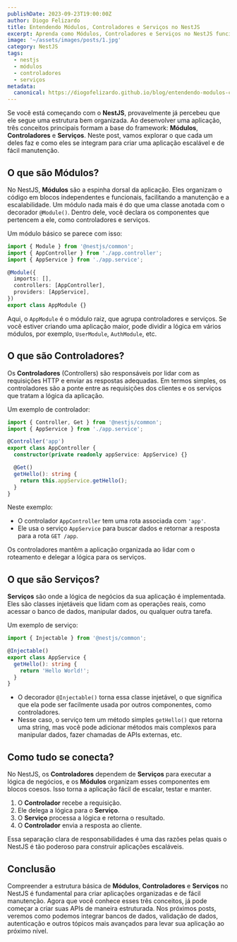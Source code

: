 ```yaml
---
publishDate: 2023-09-23T19:00:00Z
author: Diogo Felizardo
title: Entendendo Módulos, Controladores e Serviços no NestJS
excerpt: Aprenda como Módulos, Controladores e Serviços no NestJS funcionam para construir aplicações organizadas e escaláveis.
image: '~/assets/images/posts/1.jpg'
category: NestJS
tags:
  - nestjs
  - módulos
  - controladores
  - serviços
metadata:
  canonical: https://diogofelizardo.github.io/blog/entendendo-modulos-controladores-servicos-nestjs
---
```


Se você está começando com o **NestJS**, provavelmente já percebeu que ele segue uma estrutura bem organizada. Ao desenvolver uma aplicação, três conceitos principais formam a base do framework: **Módulos**, **Controladores** e **Serviços**. Neste post, vamos explorar o que cada um deles faz e como eles se integram para criar uma aplicação escalável e de fácil manutenção.

## O que são Módulos?

No NestJS, **Módulos** são a espinha dorsal da aplicação. Eles organizam o código em blocos independentes e funcionais, facilitando a manutenção e a escalabilidade. Um módulo nada mais é do que uma classe anotada com o decorador `@Module()`. Dentro dele, você declara os componentes que pertencem a ele, como controladores e serviços.

Um módulo básico se parece com isso:

```typescript
import { Module } from '@nestjs/common';
import { AppController } from './app.controller';
import { AppService } from './app.service';

@Module({
  imports: [],
  controllers: [AppController],
  providers: [AppService],
})
export class AppModule {}
```

Aqui, o `AppModule` é o módulo raiz, que agrupa controladores e serviços. Se você estiver criando uma aplicação maior, pode dividir a lógica em vários módulos, por exemplo, `UserModule`, `AuthModule`, etc.

## O que são Controladores?

Os **Controladores** (Controllers) são responsáveis por lidar com as requisições HTTP e enviar as respostas adequadas. Em termos simples, os controladores são a ponte entre as requisições dos clientes e os serviços que tratam a lógica da aplicação.

Um exemplo de controlador:

```typescript
import { Controller, Get } from '@nestjs/common';
import { AppService } from './app.service';

@Controller('app')
export class AppController {
  constructor(private readonly appService: AppService) {}

  @Get()
  getHello(): string {
    return this.appService.getHello();
  }
}
```

Neste exemplo:
- O controlador `AppController` tem uma rota associada com `'app'`.
- Ele usa o serviço `AppService` para buscar dados e retornar a resposta para a rota `GET /app`.

Os controladores mantêm a aplicação organizada ao lidar com o roteamento e delegar a lógica para os serviços.

## O que são Serviços?

**Serviços** são onde a lógica de negócios da sua aplicação é implementada. Eles são classes injetáveis que lidam com as operações reais, como acessar o banco de dados, manipular dados, ou qualquer outra tarefa.

Um exemplo de serviço:

```typescript
import { Injectable } from '@nestjs/common';

@Injectable()
export class AppService {
  getHello(): string {
    return 'Hello World!';
  }
}
```

- O decorador `@Injectable()` torna essa classe injetável, o que significa que ela pode ser facilmente usada por outros componentes, como controladores.
- Nesse caso, o serviço tem um método simples `getHello()` que retorna uma string, mas você pode adicionar métodos mais complexos para manipular dados, fazer chamadas de APIs externas, etc.

## Como tudo se conecta?

No NestJS, os **Controladores** dependem de **Serviços** para executar a lógica de negócios, e os **Módulos** organizam esses componentes em blocos coesos. Isso torna a aplicação fácil de escalar, testar e manter.

1. O **Controlador** recebe a requisição.
2. Ele delega a lógica para o **Serviço**.
3. O **Serviço** processa a lógica e retorna o resultado.
4. O **Controlador** envia a resposta ao cliente.

Essa separação clara de responsabilidades é uma das razões pelas quais o NestJS é tão poderoso para construir aplicações escaláveis.

## Conclusão

Compreender a estrutura básica de **Módulos**, **Controladores** e **Serviços** no NestJS é fundamental para criar aplicações organizadas e de fácil manutenção. Agora que você conhece esses três conceitos, já pode começar a criar suas APIs de maneira estruturada. Nos próximos posts, veremos como podemos integrar bancos de dados, validação de dados, autenticação e outros tópicos mais avançados para levar sua aplicação ao próximo nível.
